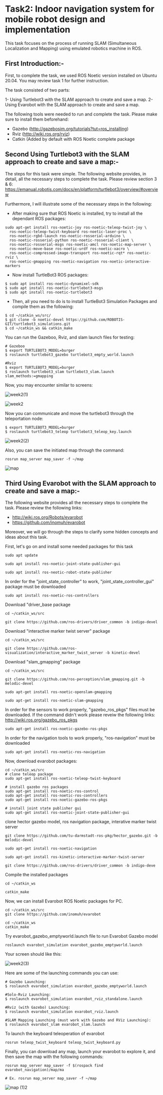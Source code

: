 # Task2: Indoor navigation system for mobile robot design and implementation

This task focuses on the process of running SLAM (Simultaneous Localization and Mapping) using emulated robotics machine in ROS.

## First Introduction:-
 
 First, to complete the task, we used ROS Noetic version installed on Ubuntu 20.04. You may review task 1 for further instruction.
 
 The task consisted of two parts:
 
 1- Using Turtlebot3 with the SLAM approach to create and save a map.
 2- Using Evarobot with the SLAM approach to create and save a map.
 
 The following tools were needed to run and complete the task. Please make sure to install them beforehand:
 
 - Gazebo (http://gazebosim.org/tutorials?tut=ros_installing)
 - Rviz (http://wiki.ros.org/rviz)
 - Catkin (Added by default with ROS Noetic complete package

## Second Using Turtlebot3 with the SLAM approach to create and save a map:-

The steps for this task were simple. The following website provides, in detail, all the necessary steps to complete the task. Please review section 3 & 6:
https://emanual.robotis.com/docs/en/platform/turtlebot3/overview/#overview

Furthermore, I will illustrate some of the necessary steps in the following:

- After making sure that ROS Noetic is installed, try to install all the dependant ROS packages:

```
sudo apt-get install ros-noetic-joy ros-noetic-teleop-twist-joy \
  ros-noetic-teleop-twist-keyboard ros-noetic-laser-proc \
  ros-noetic-rgbd-launch ros-noetic-rosserial-arduino \
  ros-noetic-rosserial-python ros-noetic-rosserial-client \
  ros-noetic-rosserial-msgs ros-noetic-amcl ros-noetic-map-server \
  ros-noetic-move-base ros-noetic-urdf ros-noetic-xacro \
  ros-noetic-compressed-image-transport ros-noetic-rqt* ros-noetic-rviz \
  ros-noetic-gmapping ros-noetic-navigation ros-noetic-interactive-markers
```
- Now install TurtleBot3 ROS packages:
```
$ sudo apt install ros-noetic-dynamixel-sdk
$ sudo apt install ros-noetic-turtlebot3-msgs
$ sudo apt install ros-noetic-turtlebot3
```
- Then, all you need to do is to install TurtleBot3 Simulation Packages and compile them as the following:
```
$ cd ~/catkin_ws/src/
$ git clone -b noetic-devel https://github.com/ROBOTIS-GIT/turtlebot3_simulations.git
$ cd ~/catkin_ws && catkin_make
```
You can run the Gazeboo, Rviz, and slam launch files for testing:
```
# Gazeboo
$ export TURTLEBOT3_MODEL=burger
$ roslaunch turtlebot3_gazebo turtlebot3_empty_world.launch

#Rviz
$ export TURTLEBOT3_MODEL=burger
$ roslaunch turtlebot3_slam turtlebot3_slam.launch slam_methods:=gmapping
```
Now, you may encounter similar to screens:

![week2(1)](https://user-images.githubusercontent.com/77699294/123518375-42e6af00-d6ae-11eb-9045-a09530f74557.png)

![week2](https://user-images.githubusercontent.com/77699294/123518392-598d0600-d6ae-11eb-9a1b-73e202f3b5e5.png)

Now you can communicate and move the turtlebot3 through the teleportation node:
```
$ export TURTLEBOT3_MODEL=burger
$ roslaunch turtlebot3_teleop turtlebot3_teleop_key.launch
```
![week2(2)](https://user-images.githubusercontent.com/77699294/123518376-48dc9000-d6ae-11eb-988a-189d99117f00.png)

Also, you can save the initiated map through the command:
```
rosrun map_server map_saver -f ~/map
```
![map](https://user-images.githubusercontent.com/77699294/123518441-9ce77480-d6ae-11eb-80d9-630d242e0f76.jpg)

## Third Using Evarobot with the SLAM approach to create and save a map:-

The following website provides all the necessary steps to complete the task. Please review the following links:
- http://wiki.ros.org/Robots/evarobot
- https://github.com/inomuh/evarobot

Moreover, we will go through the steps to clarify some hidden concepts and ideas about this task.

First, let's go on and install some needed packages for this task
```
sudo apt update

sudo apt install ros-noetic-joint-state-publisher-gui

sudo apt install ros-neotic-robot-state-publisher
```
In order for the "joint_state_controller" to work, "joint_state_controller_gui" package must be downloaded
```
sudo apt install ros-noetic-ros-controllers
```
Download "driver_base package
```
cd ~/catkin_ws/src

git clone https://github.com/ros-drivers/driver_common -b indigo-devel

```
Download "interactive marker twist server" package
```
cd ~/catkin_ws/src

git clone https://github.com/ros-visualization/interactive_marker_twist_server -b kinetic-devel
```
Download "slam_gmapping" package
```
cd ~/catkin_ws/src

git clone https://github.com/ros-perception/slam_gmapping.git -b melodic-devel

sudo apt-get install ros-noetic-openslam-gmapping

sudo apt-get install ros-noetic-slam-gmapping
```

In order for the sensors to work properly, "gazebo_ros_pkgs" files must be downloaded. If the command didn't work please reveiw the following links: http://wiki.ros.org/gazebo_ros_pkgs
```
sudo apt-get install ros-noetic-gazebo-ros-pkgs
```
In order for the navigation tools to work properly, "ros-navigation" must be downloaded
```
sudo apt-get install ros-noetic-ros-navigation
```
Now, download evarobot packages:
```
cd ~/catkin_ws/src
# clone teleop package
sudo apt-get install ros-noetic-teleop-twist-keyboard

# install gazebo ros packages
sudo apt-get install ros-noetic-ros-control
sudo apt-get install ros-noetic-ros-controllers
sudo apt-get install ros-noetic-gazebo-ros-pkgs

# install joint state publisher gui
sudo apt-get install ros-noetic-joint-state-publisher-gui
```

clone hector gazebo model, ros navigation package,  interative marker twist server
```
git clone https://github.com/tu-darmstadt-ros-pkg/hector_gazebo.git -b melodic-devel

sudo apt-get install ros-noetic-navigation

sudo apt-get install ros-kinetic-interactive-marker-twist-server

git clone https://github.com/ros-drivers/driver_common -b indigo-deve
```
Compile the installed packages
```
cd ~/catkin_ws

catkin_make
```
Now, we can install Evarobot ROS Noetic packages for PC.

```
cd ~/catkin_ws/src
git clone https://github.com/inomuh/evarobot

cd ~/catkin_ws
catkin_make
```
Try evarobot_gazebo_emptyworld.launch file to run Evarobot Gazebo model
```
roslaunch evarobot_simulation evarobot_gazebo_emptyworld.launch
```
Your screen should like this:

![week2(3)](https://user-images.githubusercontent.com/77699294/123519838-539b2300-d6b6-11eb-8276-5238f84db48d.png)

Here are some of the launching commands you can use:

```
# Gazebo Launching:
$ roslaunch evarobot_simulation evarobot_gazebo_emptyworld.launch

#Solo-Rviz Launching:
$ roslaunch evarobot_simulation evarobot_rviz_standalone.launch

#Rviz (with Gazebo) Launching:
$ roslaunch evarobot_simulation evarobot_rviz.launch

#SLAM Mapping Launching (must work with Gazebo and RViz Launching):
$ roslaunch evarobot_slam evarobot_slam.launch
```
To launch the keyboard teleoperation of evarobot
```
rosrun teleop_twist_keyboard teleop_twist_keyboard.py
```
Finally, you can download any map, launch your evarobot to explore it, and then save the map with the following commands:
```
rosrun map_server map_saver -f $(rospack find evarobot_navigation)/map/ma

# Ex. rosrun map_server map_saver -f ~/map
```
![map (1)2](https://user-images.githubusercontent.com/77699294/123520089-af19e080-d6b7-11eb-8dc5-1c3716f39129.jpg)
